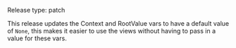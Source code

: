 Release type: patch

This release updates the Context and RootValue vars to have
a default value of `None`, this makes it easier to use the views
without having to pass in a value for these vars.
